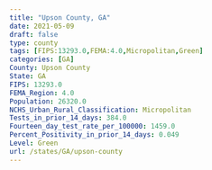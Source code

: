 ```yaml
---
title: "Upson County, GA"
date: 2021-05-09
draft: false
type: county
tags: [FIPS:13293.0,FEMA:4.0,Micropolitan,Green]
categories: [GA]
County: Upson County
State: GA
FIPS: 13293.0
FEMA_Region: 4.0
Population: 26320.0
NCHS_Urban_Rural_Classification: Micropolitan
Tests_in_prior_14_days: 384.0
Fourteen_day_test_rate_per_100000: 1459.0
Percent_Positivity_in_prior_14_days: 0.049
Level: Green
url: /states/GA/upson-county
---
```



